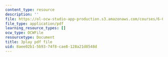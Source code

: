 ```yaml
---
content_type: resource
description: ''
file: https://ol-ocw-studio-app-production.s3.amazonaws.com/courses/6-042j-mathematics-for-computer-science-spring-2015/8aee02b15b9374f8cae8128a21d8548d_TeRYL7kkhqs.pdf
file_type: application/pdf
learning_resource_types: []
ocw_type: OCWFile
resourcetype: Document
title: 3play pdf file
uid: 8aee02b1-5b93-74f8-cae8-128a21d8548d
---
```


